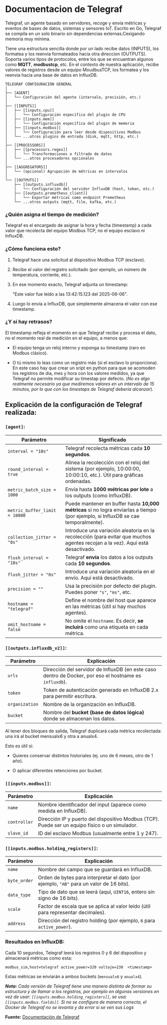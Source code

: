 # Documentacion de Telegraf

Telegraf, un agente basado en servidores, recoge y envía métricas y eventos de bases de datos, sistemas y sensores IoT. 
Escrito en Go, Telegraf se compila en un solo binario sin dependencias externas.Cexigando memoria muy mínima.

Tiene una estructura sencilla donde por un lado recibe datos (INPUTS), los formatea y los reenvia formateados hacia otra direccion (OUTPUTS). Soporta varios tipos de protocolos, entre los que se encuantran algunos como **MQTT**, **modbustcp**, etc. En el contexto de nuestra aplicación, recibe valores de registros desde un equipo MoudbusTCP, los formatea y los reenvia hacia una base de datos en InfluxDB.

```
TELEGRAF CONFIGURACIÓN GENERAL
│
├── [AGENT]
│   └── Configuración del agente (intervalo, precisión, etc.)
│
├── [[INPUTS]]
│   ├── [[inputs.cpu]]
│   │   └── Configuración específica del plugin de CPU
│   ├── [[inputs.mem]]
│   │   └── Configuración específica del plugin de memoria
│   ├── [[inputs.modbus]]
│   │   └── Configuración para leer desde dispositivos Modbus
│   └── ...otros plugins de entrada (disk, mqtt, http, etc.)
│
├── [[PROCESSORS]]
│   ├── [[processors.regex]]
│   │   └── Transformaciones o filtrado de datos
│   └── ...otros procesadores opcionales
│
├── [[AGGREGATORS]]
│   └── (opcional) Agrupación de métricas en intervalos
│
└── [[OUTPUTS]]
    ├── [[outputs.influxdb]]
    │   └── Configuración del servidor InfluxDB (host, token, etc.)
    ├── [[outputs.prometheus_client]]
    │   └── Exportar métricas como endpoint Prometheus
    └── ...otros outputs (mqtt, file, kafka, etc.)
```

### ¿Quién asigna el tiempo de medición?

Telegraf es el encargado de asignar la hora y fecha (timestamp) a cada valor que recolecta del equipo Modbus TCP, no el equipo esclavo ni InfluxDB.

### ¿Cómo funciona esto?

1. Telegraf hace una solicitud al dispositivo Modbus TCP (esclavo).

2. Recibe el valor del registro solicitado (por ejemplo, un número de temperatura, corriente, etc.).

3. En ese momento exacto, Telegraf adjunta un timestamp:

    "Este valor fue leído a las 13:42:15.123 del 2025-06-06".

4. Luego lo envía a InfluxDB, que simplemente almacena el valor con ese timestamp.

### ¿Y si hay retrasos?

El timestamp refleja el momento en que Telegraf recibe y procesa el dato, no el momento real de medición en el equipo, a menos que:

* El equipo tenga un reloj interno y exponga su timestamp (raro en Modbus clásico).

* O tú mismo lo leas como un registro más (si el esclavo lo proporciona). En este caso hay que crear un sript en python para que se acomoden los registros de dia, mes y hora con los valores medidos, ya que Telegraf no permite modificar su timestap por defecto. (*No es algo realmente necesario ya que mediremos valores en un intervalo de 15 minutos, por lo que con los timestaps de Telegraf debería alcanzar*).

## Explicación de la configuración de Telegraf realizada:

### `[agent]`:

| Parámetro                     | Significado                                                                                                                        |
| ----------------------------- | ---------------------------------------------------------------------------------------------------------------------------------- |
| `interval = "10s"`            | Telegraf recolecta métricas cada **10 segundos**.                                                                                  |
| `round_interval = true`       | Alinea la recolección con el reloj del sistema (por ejemplo, 10:00:00, 10:00:10, etc.). Útil para gráficas ordenadas.              |
| `metric_batch_size = 1000`    | Envia hasta **1000 métricas por lote** a los outputs (como InfluxDB).                                                              |
| `metric_buffer_limit = 10000` | Puede mantener en buffer hasta **10,000 métricas** si no logra enviarlas a tiempo (por ejemplo, si InfluxDB se cae temporalmente). |
| `collection_jitter = "0s"`    | Introduce una variación aleatoria en la recolección (para evitar que muchos agentes recojan a la vez). Aquí está desactivado.      |
| `flush_interval = "10s"`      | Telegraf **envía** los datos a los outputs cada **10 segundos**.                                                                   |
| `flush_jitter = "0s"`         | Introduce una variación aleatoria en el envío. Aquí está desactivado.                                                              |
| `precision = ""`              | Usa la precisión por defecto del plugin. Puedes poner `"s"`, `"ms"`, etc.                                                          |
| `hostname = "telegraf"`       | Define el nombre del host que aparece en las métricas (útil si hay muchos agentes).                                                |
| `omit_hostname = false`       | No omite el `hostname`. Es decir, **se incluirá** como una etiqueta en cada métrica.                                               |

### `[[outputs.influxdb_v2]]`:

| Parámetro      | Explicación                                                                                            |
| -------------- | ------------------------------------------------------------------------------------------------------ |
| `urls`         | Dirección del servidor de InfluxDB (en este caso dentro de Docker, por eso el hostname es `influxdb`). |
| `token`        | Token de autenticación generado en InfluxDB 2.x para permitir escritura.                               |
| `organization` | Nombre de la organización en InfluxDB.                                                                 |
| `bucket`       | Nombre del **bucket (base de datos lógica)** donde se almacenan los datos.                             |

Al tener dos bloques de salida, Telegraf duplicará cada métrica recolectada: una irá al bucket mensualx6 y otra a anualx4.

Esto es útil si:

* Quieres conservar distintos historiales (ej. uno de 6 meses, otro de 1 año).

* O aplicar diferentes retenciones por bucket.

### `[[inputs.modbus]]`:

| Parámetro    | Explicación                                                                                    |
| ------------ | ---------------------------------------------------------------------------------------------- |
| `name`       | Nombre identificador del input (aparece como medida en InfluxDB).                              |
| `controller` | Dirección IP y puerto del dispositivo Modbus (TCP). Puede ser un equipo físico o un simulador. |
| `slave_id`   | ID del esclavo Modbus (usualmente entre 1 y 247).                                              |

### `[[inputs.modbus.holding_registers]]`:

| Parámetro    | Explicación                                                                             |
| ------------ | --------------------------------------------------------------------------------------- |
| `name`       | Nombre del campo que se guardará en InfluxDB.                                           |
| `byte_order` | Orden de bytes para interpretar el dato (por ejemplo, `"AB"` para un valor de 16 bits). |
| `data_type`  | Tipo de dato que se leerá (aquí, `UINT16`, entero sin signo de 16 bits).                |
| `scale`      | Factor de escala que se aplica al valor leído (útil para representar decimales).        |
| `address`    | Dirección del registro holding (por ejemplo, `6` para `active_power`).                  |

### Resultados en InfluxDB:

Cada 10 segundos, Telegraf leerá los registros 0 y 6 del dispositivo y almacenará métricas como esta:
```
modbus_sim,host=telegraf active_power=320 voltaje=230  <timestamp>
```
Estas métricas se enviarán a ambos buckets (`mensualx6` y `anualx4`).

***Nota:** Cada versión de Telegraf tiene una manera distinta de formar su estructura y de llamar a los registros, por ejemplo en algunas versiones en vez de usar: `[[inputs.modbus.holding_registers]]`, se usa: `[[inputs.modbus.fields]]`. Si no se configura de manera correcta, el Docker de Telegraf no se levanta y da error si se ven sus Logs*

**Fuente:** [Documentación de Telegraf](https://docs.influxdata.com/telegraf/v1/?_gl=1*u1cc7p*_ga*MTY0MTE3NTYyOC4xNzQ2NDcwOTgw*_ga_CNWQ54SDD8*czE3NDkyMzUxOTEkbzE3JGcwJHQxNzQ5MjM1MTkzJGo2MCRsMCRoNzc3NDQyMzY.*_gcl_au*Mjg2NzIzODc1LjE3NDY0NzA5ODM.)
